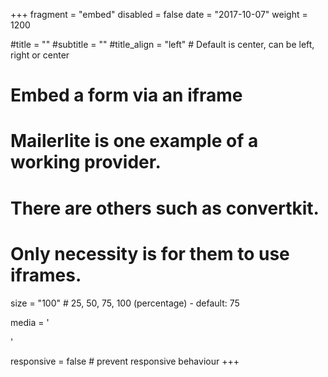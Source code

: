 +++
fragment = "embed"
disabled = false
date = "2017-10-07"
weight = 1200


#title = ""
#subtitle = ""
#title_align = "left" # Default is center, can be left, right or center

# Embed a form via an iframe
# Mailerlite is one example of a working provider.
# There are others such as convertkit.
# Only necessity is for them to use iframes.
size = "100" # 25, 50, 75, 100 (percentage) - default: 75


media = '<script src="https://cdn.commoninja.com/sdk/latest/commonninja.js" defer></script><div class="commonninja_component pid-899f5dc4-9ed7-440b-915b-7a89c8862aec"></div>'

responsive = false # prevent responsive behaviour
+++